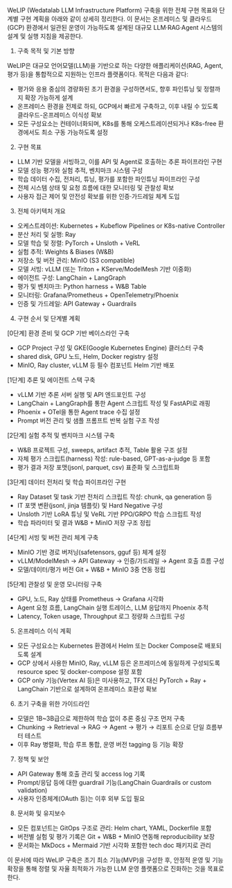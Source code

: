 WeLIP (Wedatalab LLM Infrastructure Platform) 구축을 위한 전체 구현 목표와 단계별 구현 계획을 아래와 같이 상세히 정리한다. 이 문서는 온프레미스 및 클라우드(GCP) 환경에서 일관된 운영이 가능하도록 설계된 대규모 LLM·RAG·Agent 시스템의 설계 및 실행 지침을 제공한다.

1. 구축 목적 및 기본 방향

WeLIP은 대규모 언어모델(LLM)을 기반으로 하는 다양한 애플리케이션(RAG, Agent, 평가 등)을 통합적으로 지원하는 인프라 플랫폼이다. 목적은 다음과 같다:

* 평가와 응용 중심의 경량화된 초기 환경을 구성하면서도, 향후 파인튜닝 및 정렬까지 확장 가능하게 설계
* 온프레미스 환경을 전제로 하되, GCP에서 빠르게 구축하고, 이후 내릴 수 있도록 클라우드-온프레미스 이식성 확보
* 모든 구성요소는 컨테이너화되며, K8s를 통해 오케스트레이션되거나 K8s-free 환경에서도 최소 구동 가능하도록 설정

2. 구현 목표

* LLM 기반 모델을 서빙하고, 이를 API 및 Agent로 호출하는 추론 파이프라인 구현
* 모델 성능 평가와 실험 추적, 벤치마크 시스템 구성
* 학습 데이터 수집, 전처리, 튜닝, 평가를 포함한 파인튜닝 파이프라인 구성
* 전체 시스템 상태 및 요청 흐름에 대한 모니터링 및 관찰성 확보
* 사용자 접근 제어 및 안전성 확보를 위한 인증·가드레일 체계 도입

3. 전체 아키텍처 개요

* 오케스트레이션: Kubernetes + Kubeflow Pipelines or K8s-native Controller
* 분산 처리 및 실행: Ray
* 모델 학습 및 정렬: PyTorch + Unsloth + VeRL
* 실험 추적: Weights & Biases (W\&B)
* 저장소 및 버전 관리: MinIO (S3 compatible)
* 모델 서빙: vLLM (또는 Triton + KServe/ModelMesh 기반 이중화)
* 에이전트 구성: LangChain + LangGraph
* 평가 및 벤치마크: Python harness + W\&B Table
* 모니터링: Grafana/Prometheus + OpenTelemetry/Phoenix
* 인증 및 가드레일: API Gateway + Guardrails

4. 구현 순서 및 단계별 계획

\[0단계] 환경 준비 및 GCP 기반 베이스라인 구축

* GCP Project 구성 및 GKE(Google Kubernetes Engine) 클러스터 구축
* shared disk, GPU 노드, Helm, Docker registry 설정
* MinIO, Ray cluster, vLLM 등 필수 컴포넌트 Helm 기반 배포

\[1단계] 추론 및 에이전트 스택 구축

* vLLM 기반 추론 서버 실행 및 API 엔드포인트 구성
* LangChain + LangGraph를 통한 Agent 스크립트 작성 및 FastAPI로 래핑
* Phoenix + OTel을 통한 Agent trace 수집 설정
* Prompt 버전 관리 및 샘플 프롬프트 반복 실험 구조 작성

\[2단계] 실험 추적 및 벤치마크 시스템 구축

* W\&B 프로젝트 구성, sweeps, artifact 추적, Table 활용 구조 설정
* 자체 평가 스크립트(harness) 작성: rule-based, GPT-as-a-judge 등 포함
* 평가 결과 저장 포맷(jsonl, parquet, csv) 표준화 및 스크립트화

\[3단계] 데이터 전처리 및 학습 파이프라인 구현

* Ray Dataset 및 task 기반 전처리 스크립트 작성: chunk, qa generation 등
* IT 포맷 변환(jsonl, jinja 템플릿) 및 Hard Negative 구성
* Unsloth 기반 LoRA 튜닝 및 VeRL 기반 PPO/GRPO 학습 스크립트 작성
* 학습 파라미터 및 결과 W\&B + MinIO 저장 구조 정립

\[4단계] 서빙 및 버전 관리 체계 구축

* MinIO 기반 경로 버저닝(safetensors, gguf 등) 체계 설정
* vLLM/ModelMesh → API Gateway → 인증/가드레일 → Agent 호출 흐름 구성
* 모델/데이터/평가 버전 Git + W\&B + MinIO 3중 연동 정립

\[5단계] 관찰성 및 운영 모니터링 구축

* GPU, 노드, Ray 상태를 Prometheus → Grafana 시각화
* Agent 요청 흐름, LangChain 실행 트레이스, LLM 응답까지 Phoenix 추적
* Latency, Token usage, Throughput 로그 정량화 스크립트 구성

5. 온프레미스 이식 계획

* 모든 구성요소는 Kubernetes 환경에서 Helm 또는 Docker Compose로 배포되도록 설계
* GCP 상에서 사용한 MinIO, Ray, vLLM 등은 온프레미스에 동일하게 구성되도록 resource spec 및 docker-compose 설정 포함
* GCP only 기능(Vertex AI 등)은 미사용하고, TFX 대신 PyTorch + Ray + LangChain 기반으로 설계하여 온프레미스 호환성 확보

6. 초기 구축을 위한 가이드라인

* 모델은 1B\~3B급으로 제한하여 학습 없이 추론 중심 구조 먼저 구축
* Chunking → Retrieval → RAG → Agent → 평가 → 리포트 순으로 단일 흐름부터 테스트
* 이후 Ray 병렬화, 학습 루프 통합, 운영 버전 tagging 등 기능 확장

7. 정책 및 보안

* API Gateway 통해 호출 관리 및 access log 기록
* Prompt/응답 등에 대한 guardrail 기능(LangChain Guardrails or custom validation)
* 사용자 인증체계(OAuth 등)는 이후 외부 도입 필요

8. 문서화 및 유지보수

* 모든 컴포넌트는 GitOps 구조로 관리: Helm chart, YAML, Dockerfile 포함
* 버전별 실험 및 평가 기록은 Git + W\&B + MinIO 연동해 reproducibility 보장
* 문서화는 MkDocs + Mermaid 기반 시각화 포함한 tech doc 패키지로 관리

이 문서에 따라 WeLIP 구축은 초기 최소 기능(MVP)을 구성한 후, 안정적 운영 및 기능 확장을 통해 정렬 및 자율 최적화가 가능한 LLM 운영 플랫폼으로 진화하는 것을 목표로 한다.
